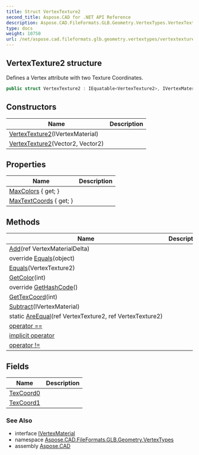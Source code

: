 ```yaml
---
title: Struct VertexTexture2
second_title: Aspose.CAD for .NET API Reference
description: Aspose.CAD.FileFormats.GLB.Geometry.VertexTypes.VertexTexture2 struct. Defines a Vertex attribute with two Texture Coordinates
type: docs
weight: 10750
url: /net/aspose.cad.fileformats.glb.geometry.vertextypes/vertextexture2/
---
```

## VertexTexture2 structure

Defines a Vertex attribute with two Texture Coordinates.

```csharp
public struct VertexTexture2 : IEquatable<VertexTexture2>, IVertexMaterial
```

## Constructors

| Name | Description |
| --- | --- |
| [VertexTexture2](vertextexture2/#constructor)(IVertexMaterial) |  |
| [VertexTexture2](vertextexture2/#constructor_1)(Vector2, Vector2) |  |

## Properties

| Name | Description |
| --- | --- |
| [MaxColors](../../aspose.cad.fileformats.glb.geometry.vertextypes/vertextexture2/maxcolors/) { get; } |  |
| [MaxTextCoords](../../aspose.cad.fileformats.glb.geometry.vertextypes/vertextexture2/maxtextcoords/) { get; } |  |

## Methods

| Name | Description |
| --- | --- |
| [Add](../../aspose.cad.fileformats.glb.geometry.vertextypes/vertextexture2/add/)(ref VertexMaterialDelta) |  |
| override [Equals](../../aspose.cad.fileformats.glb.geometry.vertextypes/vertextexture2/equals/#equals_1)(object) |  |
| [Equals](../../aspose.cad.fileformats.glb.geometry.vertextypes/vertextexture2/equals/#equals)(VertexTexture2) |  |
| [GetColor](../../aspose.cad.fileformats.glb.geometry.vertextypes/vertextexture2/getcolor/)(int) |  |
| override [GetHashCode](../../aspose.cad.fileformats.glb.geometry.vertextypes/vertextexture2/gethashcode/)() |  |
| [GetTexCoord](../../aspose.cad.fileformats.glb.geometry.vertextypes/vertextexture2/gettexcoord/)(int) |  |
| [Subtract](../../aspose.cad.fileformats.glb.geometry.vertextypes/vertextexture2/subtract/)(IVertexMaterial) |  |
| static [AreEqual](../../aspose.cad.fileformats.glb.geometry.vertextypes/vertextexture2/areequal/)(ref VertexTexture2, ref VertexTexture2) |  |
| [operator ==](../../aspose.cad.fileformats.glb.geometry.vertextypes/vertextexture2/op_equality/) |  |
| [implicit operator](../../aspose.cad.fileformats.glb.geometry.vertextypes/vertextexture2/op_implicit/) |  |
| [operator !=](../../aspose.cad.fileformats.glb.geometry.vertextypes/vertextexture2/op_inequality/) |  |

## Fields

| Name | Description |
| --- | --- |
| [TexCoord0](../../aspose.cad.fileformats.glb.geometry.vertextypes/vertextexture2/texcoord0/) |  |
| [TexCoord1](../../aspose.cad.fileformats.glb.geometry.vertextypes/vertextexture2/texcoord1/) |  |

### See Also

* interface [IVertexMaterial](../ivertexmaterial/)
* namespace [Aspose.CAD.FileFormats.GLB.Geometry.VertexTypes](../../aspose.cad.fileformats.glb.geometry.vertextypes/)
* assembly [Aspose.CAD](../../)


